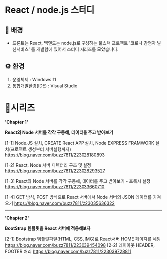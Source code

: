 # **React / node.js 스터디**

## 🧐 배경

 - 프론트는 React, 백엔드는 node.js로 구성하는 풀스택 프로젝트
 '코로나 감염자 발신서비스' 를 개발함에 있어서
 스터디 시리즈를 모았습니다.


##  ⚙️ 환경
1.  운영체제 : Windows 11
2.  통합개발환경(IDE) : Visual Studio


# 📜시리즈

    
**'Chapter 1'**

**React와 Node 서버를 각각 구동해, 데이터를 주고 받아보기**

[1-1] 
Node.JS 설치, CREATE React APP 설치, Node EXPRESS FRAMWORK 설치(프로젝트 생성부터 서버실행까지)
https://blog.naver.com/buzz7811/223028180893

[1-2]
React, Node 서버 디렉터리 구조 및 설정
https://blog.naver.com/buzz7811/223028293527

[1-3]
React와 Node 서버를 각각 구동해, 데이터를 주고 받아보기 - 프록시 설정
https://blog.naver.com/buzz7811/223033660710

[1-4]
GET 방식, POST 방식으로 React 서버에서 Node 서버의 JSON 데이터를 가져오기
https://blog.naver.com/buzz7811/223035636322

<hr>

**'Chapter 2'**

**BootStrap 템플릿을 React 서버에 적용해보자**

[2-1]
Bootstrap 템플릿파일(HTML, CSS, IMG)로 React서버 HOME 페이지를 세팅
https://blog.naver.com/buzz7811/223039454098
[2-2]
레이아웃 HEADER, FOOTER 처리
https://blog.naver.com/buzz7811/223039728811



